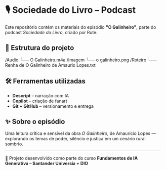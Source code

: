 # 🎙️ Sociedade do Livro – Podcast


Este repositório contém os materiais do episódio **"O Galinheiro"**, parte do podcast *Sociedade do Livro*, criado por Rute.

## 📂 Estrutura do projeto
/Audio └── O Galinheiro.m4a
/Imagem └── o galinheiro.png
/Roteiro └── Renha de O Galinheiro de Amaurio Lopes.txt

## 🛠️ Ferramentas utilizadas
- **Descript** – narração com IA
- **Copilot** – criação de fanart
- **Git + GitHub** – versionamento e entrega

## ✨ Sobre o episódio
Uma leitura crítica e sensível da obra *O Galinheiro*, de Amaurício Lopes — explorando os temas de poder, silêncio e justiça em um cenário rural sombrio.

---

📌 Projeto desenvolvido como parte do curso **Fundamentos de IA Generativa – Santander Universia + DIO**

